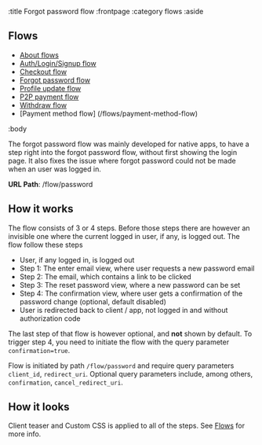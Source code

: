 :title Forgot password flow
:frontpage
:category flows
:aside
## Flows
- [About flows](/flows/flows/)
- [Auth/Login/Signup flow](/flows/auth-flow/)
- [Checkout flow](/flows/checkout-flow/)
- [Forgot password flow](/flows/password-flow/)
- [Profile update flow](/flows/profile-update-flow/)
- [P2P payment flow](/flows/p2p-checkout-flow/)
- [Withdraw flow](/flows/withdraw-checkout-flow/)
- [Payment method flow] (/flows/payment-method-flow)

:body

The forgot password flow was mainly developed for native apps, to have a step right into the forgot password flow, without first showing the login page.
It also fixes the issue where forgot password could not be made when an user was logged in.

**URL Path**: /flow/password

## How it works
The flow consists of 3 or 4 steps. Before those steps there are however an invisible one where the current logged in user, if any, is logged out.
The flow follow these steps

* User, if any logged in, is logged out
* Step 1: The enter email view, where user requests a new password email
* Step 2: The email, which contains a link to be clicked
* Step 3: The reset password view, where a new password can be set
* Step 4: The confirmation view, where user gets a confirmation of the password change (optional, default disabled)
* User is redirected back to client / app, not logged in and without authorization code

The last step of that flow is however optional, and **not** shown by default.
To trigger step 4, you need to initiate the flow with the query parameter `confirmation=true`.

Flow is initiated by path `/flow/password` and require query parameters `client_id`, `redirect_uri`.
Optional query parameters include, among others, `confirmation`, `cancel_redirect_uri`.


## How it looks
Client teaser and Custom CSS is applied to all of the steps. See [Flows](/flows/flows/) for more info.